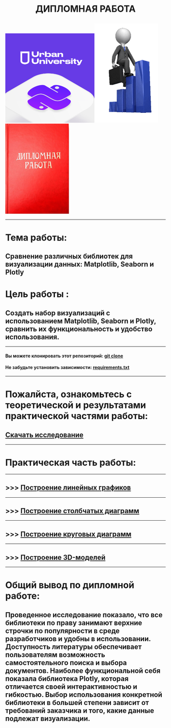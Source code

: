 #  <p align="center"> ДИПЛОМНАЯ РАБОТА

<img src = 'https://github.com/AlexandrKuznetsov1/DegreeProject/blob/master/sketh_for_readme/UU_photo.png' width="280"><img src = 'https://github.com/AlexandrKuznetsov1/DegreeProject/blob/master/sketh_for_readme/my_way.gif' width="200"/><img src = 'https://github.com/AlexandrKuznetsov1/DegreeProject/blob/master/sketh_for_readme/Degree_work.jpg' width="200"/></p>


___________________________________________________________________________________________________________________________________________________________________________________________________________
# Тема работы:
## Сравнение различных библиотек для визуализации данных: Matplotlib, Seaborn и Plotly
# Цель работы :
## Создать набор визуализаций с использованием Matplotlib, Seaborn и Plotly, сравнить их функциональность и удобство использования.
___________________________________________________________________________________________________________________________________________________________________________________________________________

#### Вы можете клонировать этот репозиторий: [git clone](https://github.com/AlexandrKuznetsov1/DegreeProject)
#### Не забудьте установить зависимости: [requirements.txt](https://github.com/AlexandrKuznetsov1/DegreeProject/blob/master/requirements.txt)
___________________________________________________________________________________________________________________________________________________________________________________________________________
# Пожалйста, ознакомьтесь с теоретической и результатами практической частями работы: 
## [Скачать исследование](https://github.com/AlexandrKuznetsov1/DegreeProject/raw/refs/heads/master/Дипломная%20работа.docx)
___________________________________________________________________________________________________________________________________________________________________________________________________________
# Практическая часть работы:
___________________________________________________________________________________________________________________________________________________________________________________________________________
## >>> [Построение линейных графиков](https://github.com/AlexandrKuznetsov1/DegreeProject/blob/master/line_graphs/read_line_graphs.md)
___________________________________________________________________________________________________________________________________________________________________________________________________________
## >>> [Построение столбчатых диаграмм](https://github.com/AlexandrKuznetsov1/DegreeProject/blob/master/bar_graphs/read_bar_graphs.md)
___________________________________________________________________________________________________________________________________________________________________________________________________________
## >>> [Построение круговых диаграмм](https://github.com/AlexandrKuznetsov1/DegreeProject/blob/master/pie_charts/read_pie_charts.md)
___________________________________________________________________________________________________________________________________________________________________________________________________________
## >>> [Построение 3D-моделей](https://github.com/AlexandrKuznetsov1/DegreeProject/blob/master/3D_models/read_3D.md) 
___________________________________________________________________________________________________________________________________________________________________________________________________________
# Общий вывод по дипломной работе:
## Проведенное исследование показало, что все библиотеки по праву занимают верхние строчки по популярности в среде разработчиков и удобны в использовании. Доступность литературы обеспечивает пользователям возможность самостоятельного поиска и выбора документов. Наиболее функциональной себя показала библиотека Plotly, которая отличается своей интерактивностью и гибкостью. Выбор использования конкретной библиотеки в большей степени зависит от требований заказчика и того, какие данные подлежат визуализации.
